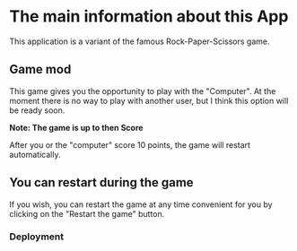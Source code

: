 # The main information about this App

This application is a variant of the famous Rock-Paper-Scissors game.

## Game mod

This game gives you the opportunity to play with the "Computer". At the moment there is no way to play with another user, but I think this option will be ready soon.

**Note: The game is up to then Score**

After you or the "computer" score 10 points, the game will restart automatically.

## You can restart during the game

If you wish, you can restart the game at any time convenient for you by clicking on the "Restart the game" button.

### Deployment



